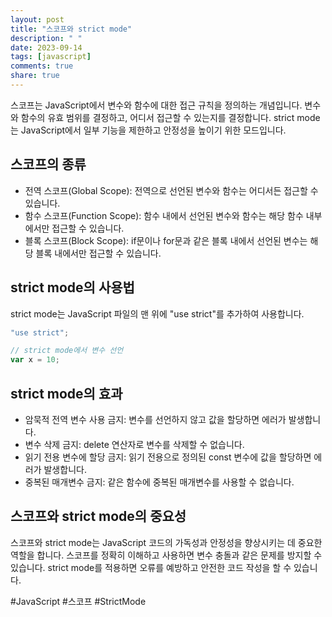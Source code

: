 ```yaml
---
layout: post
title: "스코프와 strict mode"
description: " "
date: 2023-09-14
tags: [javascript]
comments: true
share: true
---
```


스코프는 JavaScript에서 변수와 함수에 대한 접근 규칙을 정의하는 개념입니다. 변수와 함수의 유효 범위를 결정하고, 어디서 접근할 수 있는지를 결정합니다. strict mode는 JavaScript에서 일부 기능을 제한하고 안정성을 높이기 위한 모드입니다.

## 스코프의 종류
- 전역 스코프(Global Scope): 전역으로 선언된 변수와 함수는 어디서든 접근할 수 있습니다.
- 함수 스코프(Function Scope): 함수 내에서 선언된 변수와 함수는 해당 함수 내부에서만 접근할 수 있습니다.
- 블록 스코프(Block Scope): if문이나 for문과 같은 블록 내에서 선언된 변수는 해당 블록 내에서만 접근할 수 있습니다. 

## strict mode의 사용법
strict mode는 JavaScript 파일의 맨 위에 "use strict"를 추가하여 사용합니다.

```javascript
"use strict";

// strict mode에서 변수 선언
var x = 10;
```

## strict mode의 효과
- 암묵적 전역 변수 사용 금지: 변수를 선언하지 않고 값을 할당하면 에러가 발생합니다.
- 변수 삭제 금지: delete 연산자로 변수를 삭제할 수 없습니다.
- 읽기 전용 변수에 할당 금지: 읽기 전용으로 정의된 const 변수에 값을 할당하면 에러가 발생합니다.
- 중복된 매개변수 금지: 같은 함수에 중복된 매개변수를 사용할 수 없습니다.

## 스코프와 strict mode의 중요성
스코프와 strict mode는 JavaScript 코드의 가독성과 안정성을 향상시키는 데 중요한 역할을 합니다. 스코프를 정확히 이해하고 사용하면 변수 충돌과 같은 문제를 방지할 수 있습니다. strict mode를 적용하면 오류를 예방하고 안전한 코드 작성을 할 수 있습니다.

#JavaScript #스코프 #StrictMode